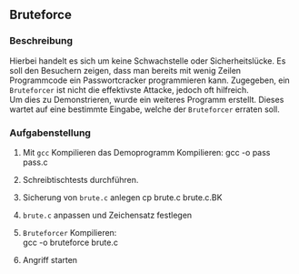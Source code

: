 ## Bruteforce
### Beschreibung
Hierbei handelt es sich um keine Schwachstelle oder Sicherheitslücke. Es soll
den Besuchern zeigen, dass man bereits mit wenig Zeilen Programmcode ein
Passwortcracker programmieren kann. Zugegeben, ein `Bruteforcer` ist nicht die
effektivste Attacke, jedoch oft hilfreich.  
Um dies zu Demonstrieren, wurde ein weiteres Programm erstellt. Dieses wartet
auf eine bestimmte Eingabe, welche der `Bruteforcer` erraten soll.

### Aufgabenstellung
1. Mit `gcc` Kompilieren das Demoprogramm Kompilieren: 
gcc -o pass pass.c

2. Schreibtischtests durchführen.
3. Sicherung von `brute.c` anlegen
cp brute.c brute.c.BK

4. `brute.c` anpassen und Zeichensatz festlegen
5. `Bruteforcer` Kompilieren:  
gcc -o bruteforce brute.c

6. Angriff starten
